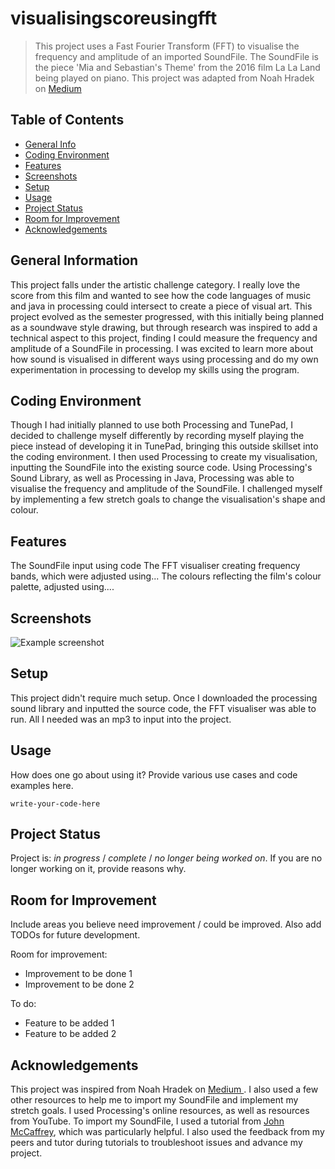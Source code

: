 # visualisingscoreusingfft
> This project uses a Fast Fourier Transform (FFT) to visualise the frequency and amplitude of an imported SoundFile. The SoundFile is the piece 'Mia and Sebastian's Theme' from the 2016 film La La Land being played on piano. This project was adapted from Noah Hradek on [ Medium ](https://medium.com/@noahhradek/making-a-frequency-visualizer-in-processing-e3750c699a7b)
 
## Table of Contents
* [General Info](#general-information)
* [Coding Environment](#Coding-Environment)
* [Features](#features)
* [Screenshots](#screenshots)
* [Setup](#setup)
* [Usage](#usage)
* [Project Status](#project-status)
* [Room for Improvement](#room-for-improvement)
* [Acknowledgements](#acknowledgements)
<!-- * [License](#license) -->


## General Information
This project falls under the artistic challenge category. I really love the score from this film and wanted to see how the code languages of music and java in processing could intersect to create a piece of visual art. This project evolved as the semester progressed, with this initially being planned as a soundwave style drawing, but through research was inspired to add a technical aspect to this project, finding I could measure the frequency and amplitude of a SoundFile in processing. I was excited to learn more about how sound is visualised in different ways using processing and do my own experimentation in processing to develop my skills using the program. 


## Coding Environment
Though I had initially planned to use both Processing and TunePad, I decided to challenge myself differently by recording myself playing the piece instead of developing it in TunePad, bringing this outside skillset into the coding environment. I then used Processing to create my visualisation, inputting the SoundFile into the existing source code. Using Processing's Sound Library, as well as Processing in Java, Processing was able to visualise the frequency and amplitude of the SoundFile. I challenged myself by implementing a few stretch goals to change the visualisation's shape and colour.

## Features
The SoundFile input using code
The FFT visualiser creating frequency bands, which were adjusted using...
The colours reflecting the film's colour palette, adjusted using.... 

## Screenshots
![Example screenshot](./img/screenshot.png)
<!-- If you have screenshots you'd like to share, include them here. -->


## Setup
This project didn't require much setup. Once I downloaded the processing sound library and inputted the source code, the FFT visualiser was able to run. All I needed was an mp3 to input into the project. 

## Usage
How does one go about using it?
Provide various use cases and code examples here.

`write-your-code-here`


## Project Status
Project is: _in progress_ / _complete_ / _no longer being worked on_. If you are no longer working on it, provide reasons why.


## Room for Improvement
Include areas you believe need improvement / could be improved. Also add TODOs for future development.

Room for improvement:
- Improvement to be done 1
- Improvement to be done 2

To do:
- Feature to be added 1
- Feature to be added 2


## Acknowledgements
This project was inspired from Noah Hradek on [ Medium ](https://medium.com/@noahhradek/making-a-frequency-visualizer-in-processing-e3750c699a7b). I also used a few other resources to help me to import my SoundFile and implement my stretch goals. I used Processing's online resources, as well as resources from YouTube. To import my SoundFile, I used a tutorial from [John McCaffrey](https://www.youtube.com/watch?v=I6fG1wneXWo), which was particularly helpful. I also used the feedback from my peers and tutor during tutorials to troubleshoot issues and advance my project. 


<!-- Optional -->
<!-- ## License -->
<!-- This project is open source and available under the [... License](). -->

<!-- You don't have to include all sections - just the one's relevant to your project -->
